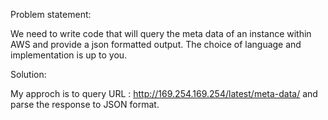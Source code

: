 Problem statement:

We need to write code that will query the meta data of an instance within AWS and provide a
json formatted output. The choice of language and implementation is up to you.


Solution:

My approch is to query URL : http://169.254.169.254/latest/meta-data/ and parse the response to JSON format.

